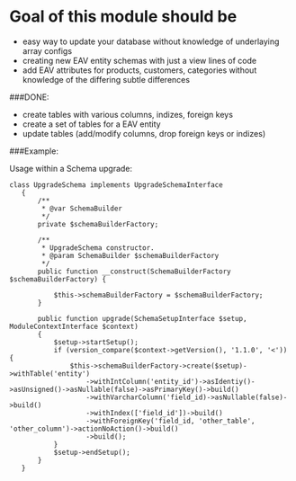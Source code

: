 # Goal of this module should be
* easy way to update your database without knowledge of underlaying array configs
* creating new EAV entity schemas with just a view lines of code
* add EAV attributes for products, customers, categories without knowledge of the differing subtle differences


###DONE:
* create tables with various columns, indizes, foreign keys
* create a set of tables for a EAV entity
* update tables (add/modify columns, drop foreign keys or indizes)

###Example:

Usage within a Schema upgrade:
```
class UpgradeSchema implements UpgradeSchemaInterface
   {
       /**
        * @var SchemaBuilder
        */
       private $schemaBuilderFactory;
   
       /**
        * UpgradeSchema constructor.
        * @param SchemaBuilder $schemaBuilderFactory
        */
       public function __construct(SchemaBuilderFactory $schemaBuilderFactory) {
   
           $this->schemaBuilderFactory = $schemaBuilderFactory;
       }
   
       public function upgrade(SchemaSetupInterface $setup, ModuleContextInterface $context)
       {
           $setup->startSetup();
           if (version_compare($context->getVersion(), '1.1.0', '<')) {
               $this->schemaBuilderFactory->create($setup)->withTable('entity')
                   ->withIntColumn('entity_id')->asIdentiy()->asUnsigned()->asNullable(false)->asPrimaryKey()->build()
                   ->withVarcharColumn('field_id)->asNullable(false)->build()
                   ->withIndex(['field_id'])->build()
                   ->withForeignKey('field_id, 'other_table', 'other_column')->actionNoAction()->build()
                   ->build();
           }
           $setup->endSetup();
       }
   }
```